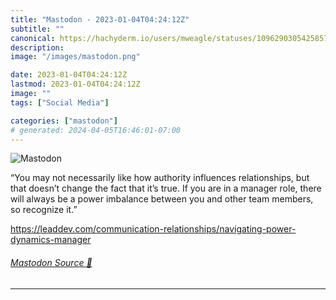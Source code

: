 ```yaml
---
title: "Mastodon - 2023-01-04T04:24:12Z"
subtitle: ""
canonical: https://hachyderm.io/users/mweagle/statuses/109629030542585781
description:
image: "/images/mastodon.png"

date: 2023-01-04T04:24:12Z
lastmod: 2023-01-04T04:24:12Z
image: ""
tags: ["Social Media"]

categories: ["mastodon"]
# generated: 2024-04-05T16:46:01-07:00
---
```

![Mastodon](/images/mastodon.png)

<p>“You may not necessarily like how authority influences relationships, but that doesn’t change the fact that it’s true. If you are in a manager role, there will always be a power imbalance between you and other team members, so recognize it.”</p><p><a href="https://leaddev.com/communication-relationships/navigating-power-dynamics-manager" target="_blank" rel="nofollow noopener noreferrer" translate="no"><span class="invisible">https://</span><span class="ellipsis">leaddev.com/communication-rela</span><span class="invisible">tionships/navigating-power-dynamics-manager</span></a></p>


###### [Mastodon Source 🐘](https://hachyderm.io/@mweagle/109629030542585781)

___
